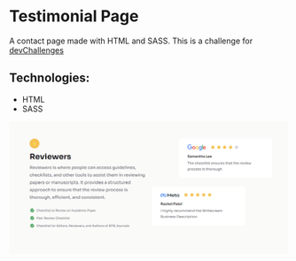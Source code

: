 # Testimonial Page

A contact page made with HTML and SASS. This is a challenge for [devChallenges](https://devchallenges.io/)

## Technologies:

* HTML
* SASS



![Screenshot](https://github.com/nacho1520/testimonial-page/blob/main/public/shot.png)